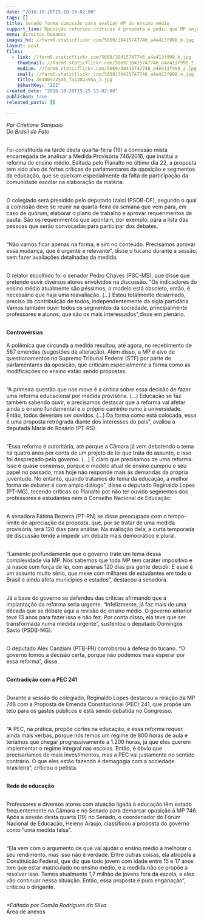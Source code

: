 ```yaml
---
date: "2016-10-20T15:18:19-02:00"
tags: []
title: Senado forma comissão para avaliar MP do ensino médio
support_line: Oposição reforçou críticas à proposta e pediu que MP seja analisada por todos os atores do sistema educacional.
menu: direitos humanos
images_hd: //farm6.staticflickr.com/5669/30415747746_a4e413f998_b.jpg
layout: post
files:
  - link: //farm6.staticflickr.com/5669/30415747746_a4e413f998_b.jpg
    thumbnail: //farm6.staticflickr.com/5669/30415747746_a4e413f998_t.jpg
    medium: //farm6.staticflickr.com/5669/30415747746_a4e413f998_z.jpg
    small: //farm6.staticflickr.com/5669/30415747746_a4e413f998_n.jpg
    title: 30400922546_fa1382595a_z.jpg
    $$hashKey: "212"
created_date: "2016-10-20T15:25:13-02:00"
published: true
releated_posts: []

---
```

<p><em>Por Cristiane Sampaio<br />
Do Brasil de Fato</em></p>

<p><br />
Foi constitu&iacute;da na tarde desta quarta-feira (19) a comiss&atilde;o mista encarregada de analisar a Medida Provis&oacute;ria 746/2016, que institui a reforma do ensino m&eacute;dio. Editada pelo Planalto no &uacute;ltimo dia 22, a proposta tem sido alvo de fortes cr&iacute;ticas de parlamentares da oposi&ccedil;&atilde;o e segmentos da educa&ccedil;&atilde;o, que se queixam especialmente da falta de participa&ccedil;&atilde;o da comunidade escolar na elabora&ccedil;&atilde;o da mat&eacute;ria.</p>

<p><br />
O colegiado ser&aacute; presidido pelo deputado Izalci (PSDB-DF), segundo o qual a comiss&atilde;o deve se reunir na quarta-feira da semana que vem para, em caso de qu&oacute;rum, elaborar o plano de trabalho e aprovar requerimentos de pauta. S&atilde;o os requerimentos que apontam, por exemplo, para a lista das pessoas que ser&atilde;o convocadas para participar dos debates.</p>

<p><br />
&ldquo;N&atilde;o vamos ficar apenas na forma, e sim no conte&uacute;do. Precisamos aprovar essa mudan&ccedil;a, que &eacute; urgente e relevante&rdquo;, disse o tucano durante a sess&atilde;o, sem fazer avalia&ccedil;&otilde;es detalhadas da medida.</p>

<p><br />
O relator escolhido foi o senador Pedro Chaves (PSC-MS), que disse que pretende ouvir diversos atores envolvidos na discuss&atilde;o. &ldquo;Os indicadores do ensino m&eacute;dio atualmente s&atilde;o p&eacute;ssimos, o modelo est&aacute; obsoleto, ent&atilde;o, &eacute; necess&aacute;rio que haja uma reavalia&ccedil;&atilde;o. (&hellip;) Estou totalmente desarmado, preciso da contribui&ccedil;&atilde;o de todos, independentemente da sigla partid&aacute;ria. Vamos tamb&eacute;m ouvir todos os segmentos da sociedade, principalmente professores e alunos, que s&atilde;o os mais interessados&rdquo;,disse em plen&aacute;rio.</p>

<p><br />
<strong>Controv&eacute;rsias</strong><br />
<br />
A pol&ecirc;mica que circunda a medida resultou, at&eacute; agora, no recebimento de 567 emendas (sugest&otilde;es de altera&ccedil;&atilde;o). Al&eacute;m disso, a MP &eacute; alvo de questionamentos no Supremo Tribunal Federal (STF) por parte de parlamentares da oposi&ccedil;&atilde;o, que criticam especialmente a forma como as modifica&ccedil;&otilde;es no ensino est&atilde;o sendo propostas.</p>

<p><br />
&ldquo;A primeira quest&atilde;o que nos move &eacute; a cr&iacute;tica sobre essa decis&atilde;o de fazer uma reforma educacional por medida provis&oacute;ria. (&hellip;) Educa&ccedil;&atilde;o se faz tamb&eacute;m sabendo ouvir, e precisamos destacar que a reforma vai afetar ainda o ensino fundamental e o pr&oacute;prio caminho rumo &agrave; universidade. Ent&atilde;o, todos deveriam ser ouvidos. (&hellip;) Da forma como est&aacute; colocada, essa &eacute; uma proposta retr&oacute;grada diante dos interesses do pa&iacute;s&rdquo;, avaliou a deputada Maria do Ros&aacute;rio (PT-RS).&nbsp;</p>

<p><br />
&ldquo;Essa reforma &eacute; autorit&aacute;ria, at&eacute; porque a C&acirc;mara j&aacute; vem debatendo o tema h&aacute; quatro anos por conta de um projeto de lei que trata do assunto, e isso foi desprezado pelo governo. (&hellip;) &Eacute; claro que precisamos de uma reforma. Isso &eacute; quase consenso, porque o modelo atual de ensino cumpriu o seu papel no passado, mas hoje n&atilde;o responde mais &agrave;s demandas da pr&oacute;pria juventude. No entanto, quando tratamos do tema da educa&ccedil;&atilde;o, a melhor forma de debater &eacute; com amplo di&aacute;logo&rdquo;, disse o deputado Reginaldo Lopes (PT-MG), tecendo cr&iacute;ticas ao Planalto por n&atilde;o ter ouvido segmentos dos professores e estudantes nem o Conselho Nacional de Educa&ccedil;&atilde;o.</p>

<p><br />
A senadora F&aacute;tima Bezerra (PT-RN) se disse preocupada com o tempo-limite de aprecia&ccedil;&atilde;o da proposta, que, por se tratar de uma medida provis&oacute;ria, ter&aacute; 120 dias para an&aacute;lise. Na avalia&ccedil;&atilde;o dela, a curta temporada de discuss&atilde;o tende a impedir um debate mais democr&aacute;tico e plural.</p>

<p><br />
&ldquo;Lamento profundamente que o governo trate um tema dessa complexidade via MP. N&oacute;s sabemos que toda MP tem car&aacute;ter impositivo e j&aacute; nasce com for&ccedil;a de lei, com apenas 120 dias pra gente decidir. E esse &eacute; um assunto muito s&eacute;rio, que mexe com milhares de estudantes em todo o Brasil e ainda afeta munic&iacute;pios e estados&rdquo;, destacou a senadora.</p>

<p><br />
J&aacute; a base do governo se defendeu das cr&iacute;ticas afirmando que a implanta&ccedil;&atilde;o da reforma seria urgente. &ldquo;Infelizmente, j&aacute; faz mais de uma d&eacute;cada que se debate aqui a revis&atilde;o do ensino m&eacute;dio. O governo anterior teve 13 anos para fazer isso e n&atilde;o fez. Por conta disso, ela teve que ser transformada numa medida urgente&rdquo;, sustentou o deputado Domingos S&aacute;vio (PSDB-MG).</p>

<p><br />
O deputado Alex Canziani (PTB-PR) corroborou a defesa do tucano. &ldquo;O governo tomou a decis&atilde;o certa, porque n&atilde;o podemos mais esperar por essa reforma&rdquo;, disse.</p>

<p><br />
<strong>Contradi&ccedil;&atilde;o com a PEC 241</strong></p>

<p><br />
Durante a sess&atilde;o do colegiado, Reginaldo Lopes destacou a rela&ccedil;&atilde;o da MP 746 com a Proposta de Emenda Constitucional (PEC) 241, que prop&otilde;e um teto para os gastos p&uacute;blicos e est&aacute; sendo debatida no Congresso.</p>

<p><br />
&ldquo;A PEC, na pr&aacute;tica, prop&otilde;e cortes na educa&ccedil;&atilde;o, e essa reforma requer ainda mais verbas, porque n&oacute;s temos um regime de 800 horas de aula e ter&iacute;amos que chegar progressivamente a 1.200 horas, j&aacute; que eles querem implementar o regime integral nas escolas. Ent&atilde;o, &eacute; &oacute;bvio que precisar&iacute;amos de mais investimentos, mas a PEC vai justamente no sentido contr&aacute;rio. O que eles est&atilde;o fazendo &eacute; demagogia com a sociedade brasileira&rdquo;, criticou o petista.</p>

<p><br />
<strong>Rede de educa&ccedil;&atilde;o</strong></p>

<p><br />
Professores e diversos atores com atua&ccedil;&atilde;o ligada &agrave; educa&ccedil;&atilde;o t&ecirc;m estado frequentemente na C&acirc;mara e no Senado para demarcar oposi&ccedil;&atilde;o &agrave; MP 746. Ap&oacute;s a sess&atilde;o desta quarta (19) no Senado, o coordenador do F&oacute;rum Nacional de Educa&ccedil;&atilde;o, Heleno Ara&uacute;jo, classificou a proposta do governo como &ldquo;uma medida falsa&rdquo;.</p>

<p><br />
&ldquo;Ela vem com o argumento de que vai ajudar o ensino m&eacute;dio a melhorar o seu rendimento, mas isso n&atilde;o &eacute; verdade. Entre outras coisas, ela atropela a Constitui&ccedil;&atilde;o Federal, que diz que todo jovem com idade entre 15 e 17 anos tem que estar matriculado no ensino m&eacute;dio, e a medida n&atilde;o se prop&otilde;e a resolver isso. Temos atualmente 1,7 milh&atilde;o de jovens fora da escola, e eles v&atilde;o continuar nessa situa&ccedil;&atilde;o. Ent&atilde;o, essa proposta &eacute; pura engana&ccedil;&atilde;o&rdquo;, criticou o dirigente.</p>

<p><br />
<em>*Editado por&nbsp;Camila Rodrigues da Silva</em><br />
&Aacute;rea de anexos</p>
